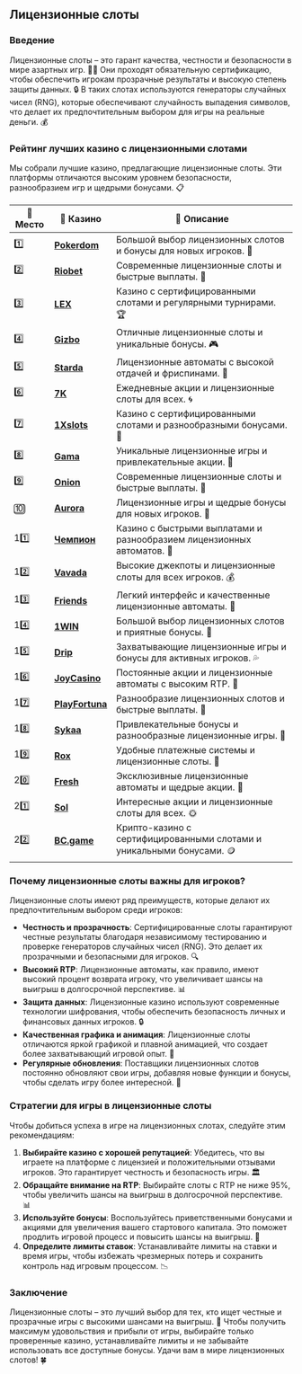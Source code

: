 ## Лицензионные слоты

### Введение
Лицензионные слоты – это гарант качества, честности и безопасности в мире азартных игр. 🎰💎 Они проходят обязательную сертификацию, чтобы обеспечить игрокам прозрачные результаты и высокую степень защиты данных. 🔒 В таких слотах используются генераторы случайных чисел (RNG), которые обеспечивают случайность выпадения символов, что делает их предпочтительным выбором для игры на реальные деньги. 💰

### Рейтинг лучших казино с лицензионными слотами
Мы собрали лучшие казино, предлагающие лицензионные слоты. Эти платформы отличаются высоким уровнем безопасности, разнообразием игр и щедрыми бонусами. 📋

| 🥇 **Место** | 🎰 **Казино** | 💬 **Описание** |
|-------------|-------------|----------------|
| 1️⃣ | [**Pokerdom**](https://brandplay.link/4k77v2yx) | Большой выбор лицензионных слотов и бонусы для новых игроков. 🎁 |
| 2️⃣ | [**Riobet**](https://brandplay.link/7xBLTPyj) | Современные лицензионные слоты и быстрые выплаты. 🤑 |
| 3️⃣ | [**LEX**](https://brandplay.link/zW4hdDFV) | Казино с сертифицированными слотами и регулярными турнирами. 🏆 |
| 4️⃣ | [**Gizbo**](https://brandplay.link/bprXw4YV) | Отличные лицензионные слоты и уникальные бонусы. 🎮 |
| 5️⃣ | [**Starda**](https://brandplay.link/fB7xwRFL) | Лицензионные автоматы с высокой отдачей и фриспинами. 🌟 |
| 6️⃣ | [**7K**](https://brandplay.link/BvQyFShp) | Ежедневные акции и лицензионные слоты для всех. 🌀 |
| 7️⃣ | [**1Xslots**](https://brandplay.link/hSB1khtr) | Казино с сертифицированными слотами и разнообразными бонусами. 🎰 |
| 8️⃣ | [**Gama**](https://brandplay.link/j6NMKsDz) | Уникальные лицензионные игры и привлекательные акции. 🧩 |
| 9️⃣ | [**Onion**](https://brandplay.link/zBGRVpQ9) | Современные лицензионные слоты и быстрые выплаты. 💎 |
| 🔟 | [**Aurora**](https://10trafic-stat2.com/click/668546556bcc6313411604bd/6766/13032/subaccount) | Лицензионные игры и щедрые бонусы для новых игроков. 🚀 |
| 11️⃣ | [**Чемпион**](https://temon-gter.cfd/go/lRq?p80412p304504pcc44t17455) | Казино с быстрыми выплатами и разнообразием лицензионных автоматов. 🥇 |
| 12️⃣ | [**Vavada**](https://vavadapartner.pro/?promo=ea5c9275-6854-4505-94fc-95ab18221945-linkb2) | Высокие джекпоты и лицензионные слоты для всех игроков. 💰 |
| 13️⃣ | [**Friends**](https://gofriends.run/linkb2) | Легкий интерфейс и качественные лицензионные автоматы. 👯 |
| 14️⃣ | [**1WIN**](https://brandplay.link/smXVpBbG) | Большой выбор лицензионных слотов и приятные бонусы. 🎲 |
| 15️⃣ | [**Drip**](https://drp-ircp01.com/c07e6a3db) | Захватывающие лицензионные игры и бонусы для активных игроков. 💦 |
| 16️⃣ | [**JoyCasino**](https://rpc30.call2me.pro/?/ru/registration?apkpop=0&partner=p24970p3291217pc98f) | Постоянные акции и лицензионные автоматы с высоким RTP. 🎉 |
| 17️⃣ | [**PlayFortuna**](https://fortunapromo.net/alt/playfortuna/registration?0dc4a9362a71feb7e3f165fb8e766f70) | Разнообразие лицензионных слотов и быстрые выплаты. 💎 |
| 18️⃣ | [**Sykaa**](https://s-two-way.com/?source=linkb2&pid=30697) | Привлекательные бонусы и разнообразные лицензионные игры. 🌈 |
| 19️⃣ | [**Rox**](https://rox-pvwfpjgcxe.com/cb1ee18a5) | Удобные платежные системы и лицензионные слоты. 💸 |
| 20️⃣ | [**Fresh**](https://fresh-eumwkxwao.com/c3f7b485d) | Эксклюзивные лицензионные автоматы и щедрые акции. 🥑 |
| 21️⃣ | [**Sol**](https://sol-mmtdzfbaco.com/cb2415bca) | Интересные акции и лицензионные слоты для всех. 🌞 |
| 22️⃣ | [**BC.game**](https://partnerbcgame.com/dcc53d441) | Крипто-казино с сертифицированными слотами и уникальными бонусами. 🪙 |

### Почему лицензионные слоты важны для игроков?
Лицензионные слоты имеют ряд преимуществ, которые делают их предпочтительным выбором среди игроков:

- **Честность и прозрачность**: Сертифицированные слоты гарантируют честные результаты благодаря независимому тестированию и проверке генераторов случайных чисел (RNG). Это делает их прозрачными и безопасными для игроков. 🔍
- **Высокий RTP**: Лицензионные автоматы, как правило, имеют высокий процент возврата игроку, что увеличивает шансы на выигрыш в долгосрочной перспективе. 📊
- **Защита данных**: Лицензионные казино используют современные технологии шифрования, чтобы обеспечить безопасность личных и финансовых данных игроков. 🔒
- **Качественная графика и анимация**: Лицензионные слоты отличаются яркой графикой и плавной анимацией, что создает более захватывающий игровой опыт. 🎨
- **Регулярные обновления**: Поставщики лицензионных слотов постоянно обновляют свои игры, добавляя новые функции и бонусы, чтобы сделать игру более интересной. 🔄

### Стратегии для игры в лицензионные слоты
Чтобы добиться успеха в игре на лицензионных слотах, следуйте этим рекомендациям:

1. **Выбирайте казино с хорошей репутацией**: Убедитесь, что вы играете на платформе с лицензией и положительными отзывами игроков. Это гарантирует честность и безопасность игры. 🏛️
2. **Обращайте внимание на RTP**: Выбирайте слоты с RTP не ниже 95%, чтобы увеличить шансы на выигрыш в долгосрочной перспективе. 📊
3. **Используйте бонусы**: Воспользуйтесь приветственными бонусами и акциями для увеличения вашего стартового капитала. Это поможет продлить игровой процесс и повысить шансы на выигрыш. 🎁
4. **Определите лимиты ставок**: Устанавливайте лимиты на ставки и время игры, чтобы избежать чрезмерных потерь и сохранить контроль над игровым процессом. 📉

### Заключение
Лицензионные слоты – это лучший выбор для тех, кто ищет честные и прозрачные игры с высокими шансами на выигрыш. 💸 Чтобы получить максимум удовольствия и прибыли от игры, выбирайте только проверенные казино, устанавливайте лимиты и не забывайте использовать все доступные бонусы. Удачи вам в мире лицензионных слотов! 🍀

